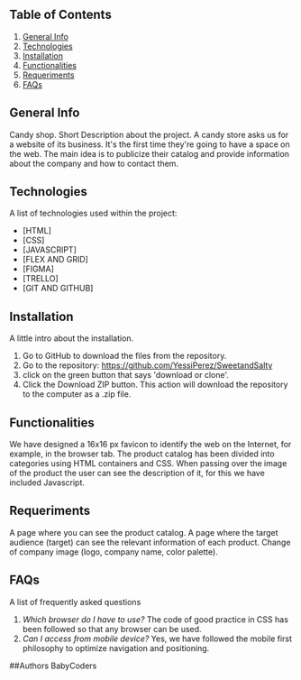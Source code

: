## Table of Contents
1. [General Info](#general-info)
2. [Technologies](#technologies)
3. [Installation](#installation)
4. [Functionalities](#functionalities)
5. [Requeriments](#requeriments)
6. [FAQs](#faqs)

## General Info

Candy shop. Short Description about the project.
A candy store asks us for a website of its business. It's the first time they're going to have a space on the web. The main idea is to publicize their catalog and provide information about the company and how to contact them.

## Technologies

A list of technologies used within the project:
* [HTML]
* [CSS]
* [JAVASCRIPT] 
* [FLEX AND GRID] 
* [FIGMA] 
* [TRELLO]
* [GIT AND GITHUB]  

## Installation
A little intro about the installation. 
1. Go to GitHub to download the files from the repository.
2. Go to the repository: https://github.com/YessiPerez/SweetandSalty
3. click on the green button that says 'download or clone'.
4. Click the Download ZIP button. This action will download the repository to the computer as a .zip file.


## Functionalities
We have designed a 16x16 px favicon to identify the web on the Internet, for example, in the browser tab.
The product catalog has been divided into categories using HTML containers and CSS.
When passing over the image of the product the user can see the description of it, for this we have included Javascript.

## Requeriments
A page where you can see the product catalog.
A page where the target audience (target) can see the relevant information of each product.
Change of company image (logo, company name, color palette).

## FAQs
A list of frequently asked questions
1. *Which browser do I have to use?*
   The code of good practice in CSS has been followed so that any browser can be used.
2. *Can I access from mobile device?*
   Yes, we have followed the mobile first philosophy to optimize navigation and positioning.
   
##Authors
BabyCoders


